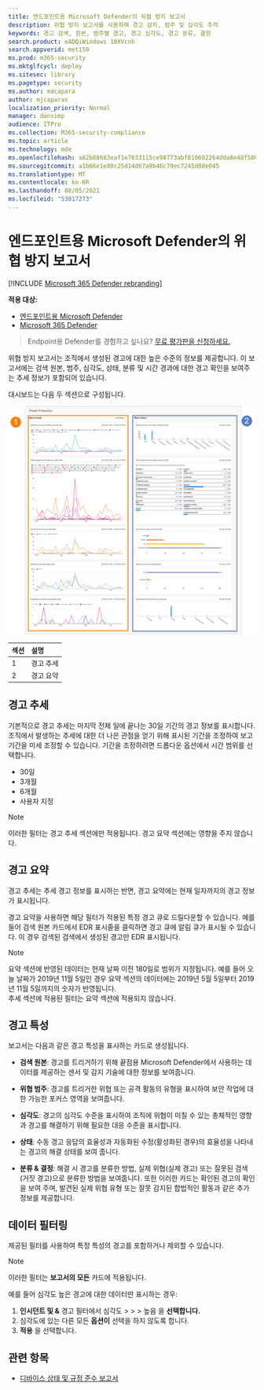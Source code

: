 ```yaml
---
title: 엔드포인트용 Microsoft Defender의 위협 방지 보고서
description: 위협 방지 보고서를 사용하여 경고 감지, 범주 및 심각도 추적
keywords: 경고 검색, 원본, 범주별 경고, 경고 심각도, 경고 분류, 결정
search.product: eADQiWindows 10XVcnh
search.appverid: met150
ms.prod: m365-security
ms.mktglfcycl: deploy
ms.sitesec: library
ms.pagetype: security
ms.author: macapara
author: mjcaparas
localization_priority: Normal
manager: dansimp
audience: ITPro
ms.collection: M365-security-compliance
ms.topic: article
ms.technology: mde
ms.openlocfilehash: a82b88683eaf1e7033115ce98773abf810602264dda8e48f5004d4ee5bf1cdc6
ms.sourcegitcommit: a1b66e1e80c25d14d67a9b46c79ec7245d88e045
ms.translationtype: MT
ms.contentlocale: ko-KR
ms.lasthandoff: 08/05/2021
ms.locfileid: "53817273"
---
```

# <a name="threat-protection-report-in-microsoft-defender-for-endpoint"></a>엔드포인트용 Microsoft Defender의 위협 방지 보고서

[!INCLUDE [Microsoft 365 Defender rebranding](../../includes/microsoft-defender.md)]


**적용 대상:**
- [엔드포인트용 Microsoft Defender](https://go.microsoft.com/fwlink/p/?linkid=2154037)
- [Microsoft 365 Defender](https://go.microsoft.com/fwlink/?linkid=2118804)


> Endpoint용 Defender를 경험하고 싶나요? [무료 평가판을 신청하세요.](https://signup.microsoft.com/create-account/signup?products=7f379fee-c4f9-4278-b0a1-e4c8c2fcdf7e&ru=https://aka.ms/MDEp2OpenTrial?ocid=docs-wdatp-pullalerts-abovefoldlink)

위협 방지 보고서는 조직에서 생성된 경고에 대한 높은 수준의 정보를 제공합니다. 이 보고서에는 검색 원본, 범주, 심각도, 상태, 분류 및 시간 경과에 대한 경고 확인을 보여주는 추세 정보가 포함되어 있습니다.

대시보드는 다음 두 섹션으로 구성됩니다.

![위협 방지 보고서의 이미지](images/threat-protection-reports.png)

섹션 | 설명 
:---|:---
1 | 경고 추세
2 | 경고 요약

## <a name="alert-trends"></a>경고 추세
기본적으로 경고 추세는 마지막 전체 일에 끝나는 30일 기간의 경고 정보를 표시합니다. 조직에서 발생하는 추세에 대한 더 나은 관점을 얻기 위해 표시된 기간을 조정하여 보고 기간을 미세 조정할 수 있습니다. 기간을 조정하려면 드롭다운 옵션에서 시간 범위를 선택합니다.

- 30일
- 3개월
- 6개월
- 사용자 지정

>[!NOTE]
>이러한 필터는 경고 추세 섹션에만 적용됩니다. 경고 요약 섹션에는 영향을 주지 않습니다.


## <a name="alert-summary"></a>경고 요약
경고 추세는 추세 경고 정보를 표시하는 반면, 경고 요약에는 현재 일자까지의 경고 정보가 표시됩니다.

 경고 요약을 사용하면 해당 필터가 적용된 특정 경고 큐로 드릴다운할 수 있습니다. 예를 들어 검색 원본 카드에서 EDR 표시줄을 클릭하면 경고 큐에 알림 큐가 표시될 수 있습니다. 이 경우 검색된 검색에서 생성된 경고만 EDR 표시됩니다. 

>[!NOTE]
>요약 섹션에 반영된 데이터는 현재 날짜 이전 180일로 범위가 지정됩니다. 예를 들어 오늘 날짜가 2019년 11월 5일인 경우 요약 섹션의 데이터에는 2019년 5월 5일부터 2019년 11월 5일까지의 숫자가 반영됩니다.<br>
> 추세 섹션에 적용된 필터는 요약 섹션에 적용되지 않습니다. 

## <a name="alert-attributes"></a>경고 특성
보고서는 다음과 같은 경고 특성을 표시하는 카드로 생성됩니다.

- **검색 원본**: 경고를 트리거하기 위해 끝점용 Microsoft Defender에서 사용하는 데이터를 제공하는 센서 및 감지 기술에 대한 정보를 보여줍니다.

- **위협 범주**: 경고를 트리거한 위협 또는 공격 활동의 유형을 표시하여 보안 작업에 대한 가능한 포커스 영역을 보여줍니다.

- **심각도**: 경고의 심각도 수준을 표시하여 조직에 위협이 미칠 수 있는 총체적인 영향과 경고를 해결하기 위해 필요한 대응 수준을 표시합니다.

- **상태**: 수동 경고 응답의 효율성과 자동화된 수정(활성화된 경우)의 효율성을 나타내는 경고의 해결 상태를 보여 줍니다. 

- **분류 & 결정**: 해결 시 경고를 분류한 방법, 실제 위협(실제 경고) 또는 잘못된 검색(거짓 경고)으로 분류한 방법을 보여줍니다. 또한 이러한 카드는 확인된 경고의 확인을 보여 주며, 발견된 실제 위협 유형 또는 잘못 감지된 합법적인 활동과 같은 추가 정보를 제공합니다.

## <a name="filter-data"></a>데이터 필터링

제공된 필터를 사용하여 특정 특성의 경고를 포함하거나 제외할 수 있습니다.

>[!NOTE]
>이러한 필터는 **보고서의 모든** 카드에 적용됩니다.

예를 들어 심각도 높은 경고에 대한 데이터만 표시하는 경우:

1. **인시던트 및 &** 경고 필터에서 심각도 >  >    >  높음 을 **선택합니다.**
2. 심각도에 있는 다른 모든 **옵션이** 선택을 하지 않도록 합니다.
3. **적용** 을 선택합니다.

## <a name="related-topic"></a>관련 항목
- [디바이스 상태 및 규정 준수 보고서](machine-reports.md)
